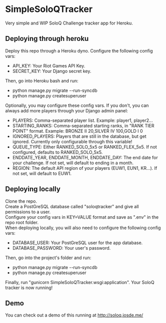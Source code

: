 # SimpleSoloQTracker
Very simple and WIP SoloQ Challenge tracker app for Heroku. 

## Deploying through heroku
Deploy this repo through a Heroku dyno. 
Configure the following config vars:
  - API_KEY: Your Riot Games API Key.
  - SECRET_KEY: Your Django secret key.  

Then, go into Heroku bash and run:  
  - python manage.py migrate --run-syncdb
  - python manage.py createsuperuser


Optionally, you may configure these config vars. If you don't, you can always add more players through your Django admin panel: 
  - PLAYERS: Comma-separated player list. Example: player1, player2...
  - STARTING_RANKS: Comma-separated starting ranks, in "RANK TIER POINT" format. Example: BRONZE II 20,SILVER IV 100,GOLD I 0
  - IGNORED_PLAYERS: Players that are still in the database, but get ignored. Currently only configurable through this variable!
  - QUEUE_TYPE: Either RANKED_SOLO_5x5 or RANKED_FLEX_5x5. If not configured, defaults to RANKED_SOLO_5x5.
  - ENDDATE_YEAR, ENDDATE_MONTH, ENDDATE_DAY: The end date for your challenge. If not set, will default to ending in a month.  
  - REGION: The default API region of your players (EUW1, EUN1, KR...). If not set, will default to EUW1.  
## Deploying locally
Clone the repo.  
Create a PostGreSQL database called "soloqtracker" and give all permissions to a user.  
Configure your config vars in KEY=VALUE format and save as ".env" in the repo root folder.  
When deploying locally, you will also need to configure the following config vars:  
  - DATABASE_USER: Your PostGreSQL user for the app database.  
  - DATABASE_PASSWORD: Your user's password. 

Then, go into the project's folder and run:  
  - python manage.py migrate --run-syncdb
  - python manage.py createsuperuser  

Finally, run "gunicorn SimpleSoloQTracker.wsgi:application". Your SoloQ tracker is now running!
## Demo
You can check out a demo of this running at http://soloq.josde.me/
